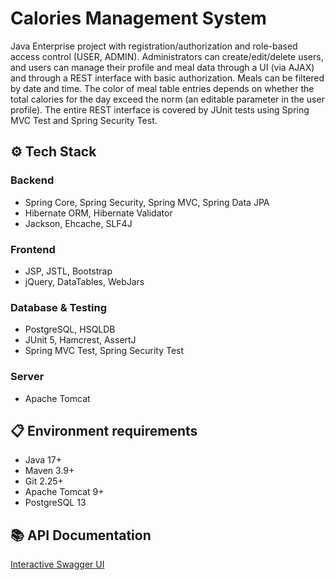 # Calories Management System

Java Enterprise project with registration/authorization and role-based access control (USER, ADMIN). Administrators can create/edit/delete users, and users can manage their profile and meal data through a UI (via AJAX) and through a REST interface with basic authorization. Meals can be filtered by date and time. The color of meal table entries depends on whether the total calories for the day exceed the norm (an editable parameter in the user profile). The entire REST interface is covered by JUnit tests using Spring MVC Test and Spring Security Test.

## ⚙️ Tech Stack

### Backend
- Spring Core, Spring Security, Spring MVC, Spring Data JPA
- Hibernate ORM, Hibernate Validator
- Jackson, Ehcache, SLF4J

### Frontend
- JSP, JSTL, Bootstrap
- jQuery, DataTables, WebJars

### Database & Testing
- PostgreSQL, HSQLDB
- JUnit 5, Hamcrest, AssertJ
- Spring MVC Test, Spring Security Test

### Server
- Apache Tomcat

## 📋 Environment requirements

- Java 17+
- Maven 3.9+
- Git 2.25+
- Apache Tomcat 9+
- PostgreSQL 13

## 📚 API Documentation

[Interactive Swagger UI](http://localhost:8080/topjava/swagger-ui.html)